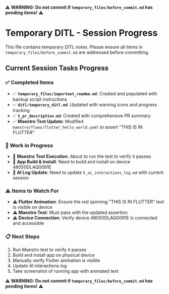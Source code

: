 ⚠️ **WARNING: Do not commit if `temporary_files/before_commit.md` has pending items!** ⚠️

# Temporary DITL - Session Progress

This file contains temporary DITL notes. Please ensure all items in
`temporary_files/before_commit.md` are addressed before committing.

## Current Session Tasks Progress

### ✅ Completed Items

- ✅ **`temporary_files/important_readme.md`**: Created and populated with backup script instructions
- ✅ **`ditl/temporary_ditl.md`**: Updated with warning icons and progress tracking
- ✅ **`5_pr_description.md`**: Created with comprehensive PR summary
- ✅ **Maestro Test Update**: Modified `maestro/flows/flutter_hello_world.yaml` to assert "THIS IS IN
  FLUTTER"

### 🔄 Work in Progress

- 🔄 **Maestro Test Execution**: About to run the test to verify it passes
- 🔄 **App Build & Install**: Need to build and install on device 48050DLAQ0091E
- 🔄 **AI Log Update**: Need to update `5_ai_interactions_log.md` with current session

### ⚠️ Items to Watch For

- ⚠️ **Flutter Animation**: Ensure the red spinning "THIS IS IN FLUTTER" text is visible on device
- ⚠️ **Maestro Test**: Must pass with the updated assertion
- ⚠️ **Device Connection**: Verify device 48050DLAQ0091E is connected and accessible

### 📋 Next Steps

1. Run Maestro test to verify it passes
2. Build and install app on physical device
3. Manually verify Flutter animation is visible
4. Update AI interactions log
5. Take screenshot of running app with animated text

⚠️ **WARNING: Do not commit if `temporary_files/before_commit.md` has pending items!** ⚠️
